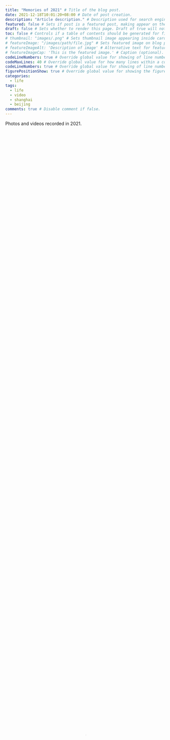 ```yaml
---
title: "Memories of 2021" # Title of the blog post.
date: 2021-12-18T10:01:20+08:00 # Date of post creation.
description: "Article description." # Description used for search engine.
featured: false # Sets if post is a featured post, making appear on the home page side bar.
draft: false # Sets whether to render this page. Draft of true will not be rendered.
toc: false # Controls if a table of contents should be generated for first-level links automatically.
# thumbnail: "images/.png" # Sets thumbnail image appearing inside card on homepage.
# featureImage: "/images/path/file.jpg" # Sets featured image on blog post.
# featureImageAlt: 'Description of image' # Alternative text for featured image.
# featureImageCap: 'This is the featured image.' # Caption (optional).
codeLineNumbers: true # Override global value for showing of line numbers within code block.
codeMaxLines: 40 # Override global value for how many lines within a code block before auto-collapsing.
codeLineNumbers: true # Override global value for showing of line numbers within code block.
figurePositionShow: true # Override global value for showing the figure label.
categories:
  - life
tags:
  - life
  - video
  - shanghai
  - beijing
comments: true # Disable comment if false.
---
```


Photos and videos recorded in 2021.

<!--more-->

<video id="video" controls="" preload="auto" poster="cover.png" width=100% height=100%>   <source id="mp4" src="https://github.com/Jerrysmd/Jerrysmd.github.io/releases/download/video/2021Memory.mp4" type="video/mp4"> </video>

